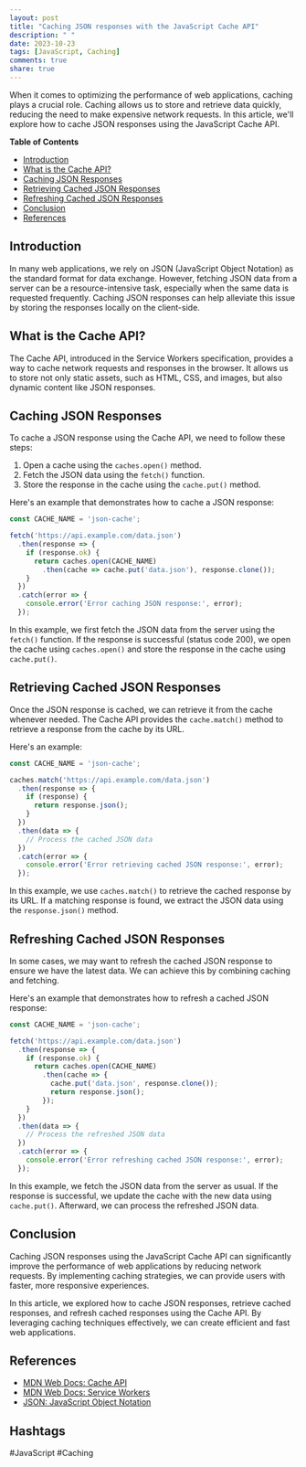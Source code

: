 ```yaml
---
layout: post
title: "Caching JSON responses with the JavaScript Cache API"
description: " "
date: 2023-10-23
tags: [JavaScript, Caching]
comments: true
share: true
---
```


When it comes to optimizing the performance of web applications, caching plays a crucial role. Caching allows us to store and retrieve data quickly, reducing the need to make expensive network requests. In this article, we'll explore how to cache JSON responses using the JavaScript Cache API.

**Table of Contents**
- [Introduction](#introduction)
- [What is the Cache API?](#what-is-the-cache-api)
- [Caching JSON Responses](#caching-json-responses)
- [Retrieving Cached JSON Responses](#retrieving-cached-json-responses)
- [Refreshing Cached JSON Responses](#refreshing-cached-json-responses)
- [Conclusion](#conclusion)
- [References](#references)

## Introduction
In many web applications, we rely on JSON (JavaScript Object Notation) as the standard format for data exchange. However, fetching JSON data from a server can be a resource-intensive task, especially when the same data is requested frequently. Caching JSON responses can help alleviate this issue by storing the responses locally on the client-side.

## What is the Cache API?
The Cache API, introduced in the Service Workers specification, provides a way to cache network requests and responses in the browser. It allows us to store not only static assets, such as HTML, CSS, and images, but also dynamic content like JSON responses.

## Caching JSON Responses
To cache a JSON response using the Cache API, we need to follow these steps:

1. Open a cache using the `caches.open()` method.
2. Fetch the JSON data using the `fetch()` function.
3. Store the response in the cache using the `cache.put()` method.

Here's an example that demonstrates how to cache a JSON response:

```javascript
const CACHE_NAME = 'json-cache';

fetch('https://api.example.com/data.json')
  .then(response => {
    if (response.ok) {
      return caches.open(CACHE_NAME)
        .then(cache => cache.put('data.json'), response.clone());
    }
  })
  .catch(error => {
    console.error('Error caching JSON response:', error);
  });
```

In this example, we first fetch the JSON data from the server using the `fetch()` function. If the response is successful (status code 200), we open the cache using `caches.open()` and store the response in the cache using `cache.put()`.

## Retrieving Cached JSON Responses
Once the JSON response is cached, we can retrieve it from the cache whenever needed. The Cache API provides the `cache.match()` method to retrieve a response from the cache by its URL.

Here's an example:

```javascript
const CACHE_NAME = 'json-cache';

caches.match('https://api.example.com/data.json')
  .then(response => {
    if (response) {
      return response.json();
    }
  })
  .then(data => {
    // Process the cached JSON data
  })
  .catch(error => {
    console.error('Error retrieving cached JSON response:', error);
  });
```

In this example, we use `caches.match()` to retrieve the cached response by its URL. If a matching response is found, we extract the JSON data using the `response.json()` method.

## Refreshing Cached JSON Responses
In some cases, we may want to refresh the cached JSON response to ensure we have the latest data. We can achieve this by combining caching and fetching.

Here's an example that demonstrates how to refresh a cached JSON response:

```javascript
const CACHE_NAME = 'json-cache';

fetch('https://api.example.com/data.json')
  .then(response => {
    if (response.ok) {
      return caches.open(CACHE_NAME)
        .then(cache => {
          cache.put('data.json', response.clone());
          return response.json();
        });
    }
  })
  .then(data => {
    // Process the refreshed JSON data
  })
  .catch(error => {
    console.error('Error refreshing cached JSON response:', error);
  });
```

In this example, we fetch the JSON data from the server as usual. If the response is successful, we update the cache with the new data using `cache.put()`. Afterward, we can process the refreshed JSON data.

## Conclusion
Caching JSON responses using the JavaScript Cache API can significantly improve the performance of web applications by reducing network requests. By implementing caching strategies, we can provide users with faster, more responsive experiences.

In this article, we explored how to cache JSON responses, retrieve cached responses, and refresh cached responses using the Cache API. By leveraging caching techniques effectively, we can create efficient and fast web applications.

## References
- [MDN Web Docs: Cache API](https://developer.mozilla.org/en-US/docs/Web/API/Cache)
- [MDN Web Docs: Service Workers](https://developer.mozilla.org/en-US/docs/Web/API/Service_Worker_API)
- [JSON: JavaScript Object Notation](https://www.json.org/)

## Hashtags
#JavaScript #Caching